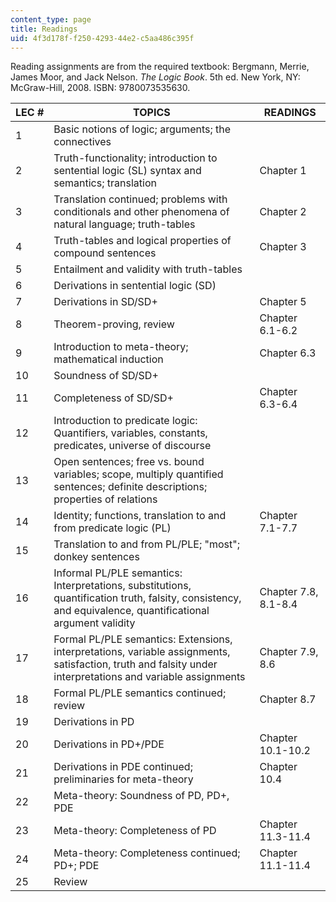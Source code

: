 ```yaml
---
content_type: page
title: Readings
uid: 4f3d178f-f250-4293-44e2-c5aa486c395f
---
```


Reading assignments are from the required textbook: Bergmann, Merrie, James Moor, and Jack Nelson. _The Logic Book_. 5th ed. New York, NY: McGraw-Hill, 2008. ISBN: 9780073535630.

| LEC # | TOPICS | READINGS |
| --- | --- | --- |
| 1 | Basic notions of logic; arguments; the connectives | &nbsp; |
| 2 | Truth-functionality; introduction to sentential logic (SL) syntax and semantics; translation | Chapter 1 |
| 3 | Translation continued; problems with conditionals and other phenomena of natural language; truth-tables | Chapter 2 |
| 4 | Truth-tables and logical properties of compound sentences | Chapter 3 |
| 5 | Entailment and validity with truth-tables | &nbsp; |
| 6 | Derivations in sentential logic (SD) | &nbsp; |
| 7 | Derivations in SD/SD+ | Chapter 5 |
| 8 | Theorem-proving, review | Chapter 6.1-6.2 |
| 9 | Introduction to meta-theory; mathematical induction | Chapter 6.3 |
| 10 | Soundness of SD/SD+ | &nbsp; |
| 11 | Completeness of SD/SD+ | Chapter 6.3-6.4 |
| 12 | Introduction to predicate logic: Quantifiers, variables, constants, predicates, universe of discourse | &nbsp; |
| 13 | Open sentences; free vs. bound variables; scope, multiply quantified sentences; definite descriptions; properties of relations | &nbsp; |
| 14 | Identity; functions, translation to and from predicate logic (PL) | Chapter 7.1-7.7 |
| 15 | Translation to and from PL/PLE; "most"; donkey sentences | &nbsp; |
| 16 | Informal PL/PLE semantics: Interpretations, substitutions, quantification truth, falsity, consistency, and equivalence, quantificational argument validity | Chapter 7.8, 8.1-8.4 |
| 17 | Formal PL/PLE semantics: Extensions, interpretations, variable assignments, satisfaction, truth and falsity under interpretations and variable assignments | Chapter 7.9, 8.6 |
| 18 | Formal PL/PLE semantics continued; review | Chapter 8.7 |
| 19 | Derivations in PD | &nbsp; |
| 20 | Derivations in PD+/PDE | Chapter 10.1-10.2 |
| 21 | Derivations in PDE continued; preliminaries for meta-theory | Chapter 10.4 |
| 22 | Meta-theory: Soundness of PD, PD+, PDE | &nbsp; |
| 23 | Meta-theory: Completeness of PD | Chapter 11.3-11.4 |
| 24 | Meta-theory: Completeness continued; PD+; PDE | Chapter 11.1-11.4 |
| 25 | Review |